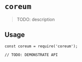 # `coreum`

> TODO: description

## Usage

```
const coreum = require('coreum');

// TODO: DEMONSTRATE API
```
